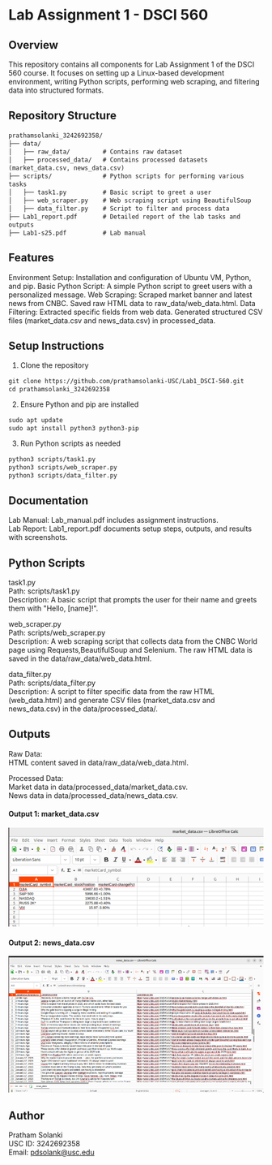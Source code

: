 # Lab Assignment 1 - DSCI 560 #
## Overview ##
This repository contains all components for Lab Assignment 1 of the DSCI 560 course. It focuses on setting up a Linux-based development environment, writing Python scripts, performing web scraping, and filtering data into structured formats.

## Repository Structure ## 
```
prathamsolanki_3242692358/
├── data/
│   ├── raw_data/         # Contains raw dataset
│   ├── processed_data/   # Contains processed datasets (market_data.csv, news_data.csv)
├── scripts/              # Python scripts for performing various tasks
│   ├── task1.py          # Basic script to greet a user
│   ├── web_scraper.py    # Web scraping script using BeautifulSoup
│   ├── data_filter.py    # Script to filter and process data
├── Lab1_report.pdf       # Detailed report of the lab tasks and outputs
├── Lab1-s25.pdf          # Lab manual
```

## Features ## 
Environment Setup: Installation and configuration of Ubuntu VM, Python, and pip.
Basic Python Script: A simple Python script to greet users with a personalized message.
Web Scraping:
Scraped market banner and latest news from CNBC.
Saved raw HTML data to raw_data/web_data.html.
Data Filtering:
Extracted specific fields from web data.
Generated structured CSV files (market_data.csv and news_data.csv) in processed_data.

## Setup Instructions ##
1. Clone the repository
```
git clone https://github.com/prathamsolanki-USC/Lab1_DSCI-560.git
cd prathamsolanki_3242692358
```

2. Ensure Python and pip are installed
```
sudo apt update
sudo apt install python3 python3-pip
```  

3. Run Python scripts as needed
```
python3 scripts/task1.py
python3 scripts/web_scraper.py
python3 scripts/data_filter.py
```

## Documentation ## 
Lab Manual: Lab_manual.pdf includes assignment instructions.  
Lab Report: Lab1_report.pdf documents setup steps, outputs, and results with screenshots.

## Python Scripts ##
task1.py  
Path: scripts/task1.py  
Description: A basic script that prompts the user for their name and greets them with "Hello, [name]!".

web_scraper.py  
Path: scripts/web_scraper.py  
Description: A web scraping script that collects data from the CNBC World page using Requests,BeautifulSoup and Selenium. The raw HTML data is saved in the data/raw_data/web_data.html.

data_filter.py  
Path: scripts/data_filter.py  
Description: A script to filter specific data from the raw HTML (web_data.html) and generate CSV files (market_data.csv and news_data.csv) in the data/processed_data/.

## Outputs ## 
Raw Data:   
HTML content saved in data/raw_data/web_data.html.  

Processed Data:   
Market data in data/processed_data/market_data.csv.  
News data in data/processed_data/news_data.csv. 

#### Output 1: market_data.csv
![market_data  Output](Images/Picture1.png)

#### Output 2: news_data.csv
![news data output ](Images/Picture2.png)

## Author ## 
Pratham Solanki  
USC ID: 3242692358  
Email: pdsolank@usc.edu  
